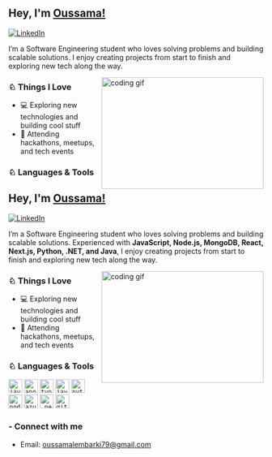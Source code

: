 ## Hey, I'm [Oussama!](https://github.com/oussamalembarki/)

[![LinkedIn](https://img.shields.io/badge/-LinkedIn-0e76a8?style=flat-square&logo=Linkedin&logoColor=white)](https://linkedin.com/in/oussama-lembarki)

I’m a Software Engineering student who loves solving problems and building scalable solutions. I enjoy creating projects from start to finish and exploring new tech along the way.

<img align="right" height="220" width="320" src="https://i.pinimg.com/originals/ce/69/4f/ce694f560636dffcf42ecf40d4f2f962.gif" alt="coding gif" />

### ♘ Things I Love
- 💻 Exploring new technologies and building cool stuff  
- 🍕 Attending hackathons, meetups, and tech events  

### ♘ Languages & Tools
## Hey, I'm [Oussama!](https://github.com/oussamalembarki/)

[![LinkedIn](https://img.shields.io/badge/-LinkedIn-0e76a8?style=flat-square&logo=Linkedin&logoColor=white)](https://linkedin.com/in/oussama-lembarki)

I’m a Software Engineering student who loves solving problems and building scalable solutions. Experienced with **JavaScript, Node.js, MongoDB, React, Next.js, Python, .NET, and Java**, I enjoy creating projects from start to finish and exploring new tech along the way.

<img align="right" height="220" width="320" src="https://i.pinimg.com/originals/ce/69/4f/ce694f560636dffcf42ecf40d4f2f962.gif" alt="coding gif" />

### ♘ Things I Love
- 💻 Exploring new technologies and building cool stuff  
- 🍕 Attending hackathons, meetups, and tech events  

### ♘ Languages & Tools
<code><img height="27" src="https://cdn.jsdelivr.net/gh/devicons/devicon/icons/java/java-original.svg" alt="java"></code>
<code><img height="27" src="https://cdn.jsdelivr.net/gh/devicons/devicon/icons/angularjs/angularjs-original.svg" alt="angular"></code>
<code><img height="27" src="https://cdn.jsdelivr.net/gh/devicons/devicon/icons/typescript/typescript-original.svg" alt="typescript"></code>
<code><img height="27" src="https://cdn.jsdelivr.net/gh/devicons/devicon/icons/javascript/javascript-original.svg" alt="javascript"></code>
<code><img height="27" src="https://cdn.jsdelivr.net/gh/devicons/devicon/icons/python/python-original.svg" alt="python"></code>
<code><img height="27" src="https://cdn.jsdelivr.net/gh/devicons/devicon/icons/nodejs/nodejs-original.svg" alt="nodejs"></code>
<code><img height="27" src="https://cdn.jsdelivr.net/gh/devicons/devicon@latest/icons/azuresqldatabase/azuresqldatabase-original.svg" alt="azure sql"></code>
<code><img height="27" src="https://cdn.jsdelivr.net/gh/devicons/devicon@latest/icons/dot-net/dot-net-original.svg" alt=".net"></code>
<code><img height="27" src="https://cdn.jsdelivr.net/gh/devicons/devicon@latest/icons/git/git-original.svg" alt="git"></code>

### - Connect with me
- Email: oussamalembarki79@gmail.com
